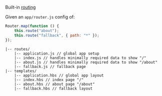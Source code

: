 Built-in <a href="https://guides.emberjs.com/release/routing/">routing</a>

Given an `app/router.js` config of:

```js
Router.map(function () {
	this.route("about");
	this.route("fallback", { path: "*" });
});
```

```
|-- routes/
    |-- application.js // global app setup
    |-- index.js // handles minimally required data to show "/"
    |-- about.js // handles minimally required data to show "/about"
    |-- fallback.js // fallback page
|-- templates/
    |-- application.hbs // global app layout
    |-- index.hbs // index page "/"
    |-- about.hbs // about page "/about"
    |-- fallback.hbs // fallback layout
```
